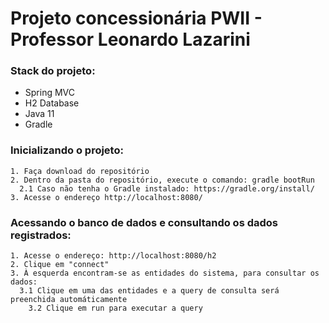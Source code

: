 # Projeto concessionária PWII - Professor Leonardo Lazarini

### Stack do projeto:
  - Spring MVC
  - H2 Database
  - Java 11
  - Gradle
  
  ### Inicializando o projeto:
    1. Faça download do repositório
    2. Dentro da pasta do repositório, execute o comando: gradle bootRun
      2.1 Caso não tenha o Gradle instalado: https://gradle.org/install/
    3. Acesse o endereço http://localhost:8080/
    
  ### Acessando o banco de dados e consultando os dados registrados:
    1. Acesse o endereço: http://localhost:8080/h2
    2. Clique em "connect"
    3. À esquerda encontram-se as entidades do sistema, para consultar os dados:
      3.1 Clique em uma das entidades e a query de consulta será preenchida automáticamente
        3.2 Clique em run para executar a query
